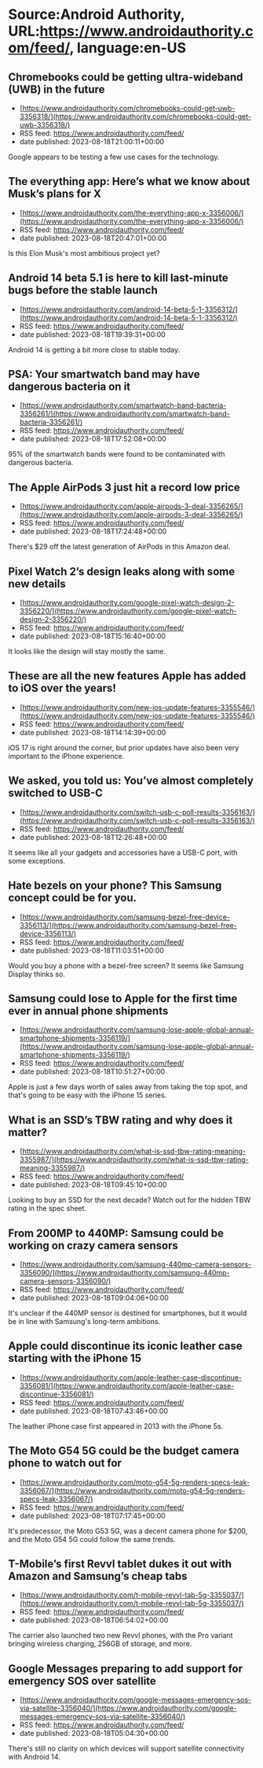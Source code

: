 # Source:Android Authority, URL:https://www.androidauthority.com/feed/, language:en-US

## Chromebooks could be getting ultra-wideband (UWB) in the future
 - [https://www.androidauthority.com/chromebooks-could-get-uwb-3356318/](https://www.androidauthority.com/chromebooks-could-get-uwb-3356318/)
 - RSS feed: https://www.androidauthority.com/feed/
 - date published: 2023-08-18T21:00:11+00:00

Google appears to be testing a few use cases for the technology.

## The everything app: Here’s what we know about Musk’s plans for X
 - [https://www.androidauthority.com/the-everything-app-x-3356006/](https://www.androidauthority.com/the-everything-app-x-3356006/)
 - RSS feed: https://www.androidauthority.com/feed/
 - date published: 2023-08-18T20:47:01+00:00

Is this Elon Musk's most ambitious project yet?

## Android 14 beta 5.1 is here to kill last-minute bugs before the stable launch
 - [https://www.androidauthority.com/android-14-beta-5-1-3356312/](https://www.androidauthority.com/android-14-beta-5-1-3356312/)
 - RSS feed: https://www.androidauthority.com/feed/
 - date published: 2023-08-18T19:39:31+00:00

Android 14 is getting a bit more close to stable today.

## PSA: Your smartwatch band may have dangerous bacteria on it
 - [https://www.androidauthority.com/smartwatch-band-bacteria-3356261/](https://www.androidauthority.com/smartwatch-band-bacteria-3356261/)
 - RSS feed: https://www.androidauthority.com/feed/
 - date published: 2023-08-18T17:52:08+00:00

95% of the smartwatch bands were found to be contaminated with dangerous bacteria.

## The Apple AirPods 3 just hit a record low price
 - [https://www.androidauthority.com/apple-airpods-3-deal-3356265/](https://www.androidauthority.com/apple-airpods-3-deal-3356265/)
 - RSS feed: https://www.androidauthority.com/feed/
 - date published: 2023-08-18T17:24:48+00:00

There's $29 off the latest generation of AirPods in this Amazon deal.

## Pixel Watch 2’s design leaks along with some new details
 - [https://www.androidauthority.com/google-pixel-watch-design-2-3356220/](https://www.androidauthority.com/google-pixel-watch-design-2-3356220/)
 - RSS feed: https://www.androidauthority.com/feed/
 - date published: 2023-08-18T15:16:40+00:00

It looks like the design will stay mostly the same.

## These are all the new features Apple has added to iOS over the years!
 - [https://www.androidauthority.com/new-ios-update-features-3355546/](https://www.androidauthority.com/new-ios-update-features-3355546/)
 - RSS feed: https://www.androidauthority.com/feed/
 - date published: 2023-08-18T14:14:39+00:00

iOS 17 is right around the corner, but prior updates have also been very important to the iPhone experience.

## We asked, you told us: You’ve almost completely switched to USB-C
 - [https://www.androidauthority.com/switch-usb-c-poll-results-3356163/](https://www.androidauthority.com/switch-usb-c-poll-results-3356163/)
 - RSS feed: https://www.androidauthority.com/feed/
 - date published: 2023-08-18T12:26:48+00:00

It seems like all your gadgets and accessories have a USB-C port, with some exceptions.

## Hate bezels on your phone? This Samsung concept could be for you.
 - [https://www.androidauthority.com/samsung-bezel-free-device-3356113/](https://www.androidauthority.com/samsung-bezel-free-device-3356113/)
 - RSS feed: https://www.androidauthority.com/feed/
 - date published: 2023-08-18T11:03:51+00:00

Would you buy a phone with a bezel-free screen? It seems like Samsung Display thinks so.

## Samsung could lose to Apple for the first time ever in annual phone shipments
 - [https://www.androidauthority.com/samsung-lose-apple-global-annual-smartphone-shipments-3356119/](https://www.androidauthority.com/samsung-lose-apple-global-annual-smartphone-shipments-3356119/)
 - RSS feed: https://www.androidauthority.com/feed/
 - date published: 2023-08-18T10:51:27+00:00

Apple is just a few days worth of sales away from taking the top spot, and that's going to be easy with the iPhone 15 series.

## What is an SSD’s TBW rating and why does it matter?
 - [https://www.androidauthority.com/what-is-ssd-tbw-rating-meaning-3355987/](https://www.androidauthority.com/what-is-ssd-tbw-rating-meaning-3355987/)
 - RSS feed: https://www.androidauthority.com/feed/
 - date published: 2023-08-18T09:45:10+00:00

Looking to buy an SSD for the next decade? Watch out for the hidden TBW rating in the spec sheet.

## From 200MP to 440MP: Samsung could be working on crazy camera sensors
 - [https://www.androidauthority.com/samsung-440mp-camera-sensors-3356090/](https://www.androidauthority.com/samsung-440mp-camera-sensors-3356090/)
 - RSS feed: https://www.androidauthority.com/feed/
 - date published: 2023-08-18T09:04:06+00:00

It's unclear if the 440MP sensor is destined for smartphones, but it would be in line with Samsung's long-term ambitions.

## Apple could discontinue its iconic leather case starting with the iPhone 15
 - [https://www.androidauthority.com/apple-leather-case-discontinue-3356081/](https://www.androidauthority.com/apple-leather-case-discontinue-3356081/)
 - RSS feed: https://www.androidauthority.com/feed/
 - date published: 2023-08-18T07:43:46+00:00

The leather iPhone case first appeared in 2013 with the iPhone 5s.

## The Moto G54 5G could be the budget camera phone to watch out for
 - [https://www.androidauthority.com/moto-g54-5g-renders-specs-leak-3356067/](https://www.androidauthority.com/moto-g54-5g-renders-specs-leak-3356067/)
 - RSS feed: https://www.androidauthority.com/feed/
 - date published: 2023-08-18T07:17:45+00:00

It's predecessor, the Moto G53 5G, was a decent camera phone for $200, and the Moto G54 5G could follow the same trends.

## T-Mobile’s first Revvl tablet dukes it out with Amazon and Samsung’s cheap tabs
 - [https://www.androidauthority.com/t-mobile-revvl-tab-5g-3355037/](https://www.androidauthority.com/t-mobile-revvl-tab-5g-3355037/)
 - RSS feed: https://www.androidauthority.com/feed/
 - date published: 2023-08-18T06:54:02+00:00

The carrier also launched two new Revvl phones, with the Pro variant bringing wireless charging, 256GB of storage, and more.

## Google Messages preparing to add support for emergency SOS over satellite
 - [https://www.androidauthority.com/google-messages-emergency-sos-via-satellite-3356040/](https://www.androidauthority.com/google-messages-emergency-sos-via-satellite-3356040/)
 - RSS feed: https://www.androidauthority.com/feed/
 - date published: 2023-08-18T05:04:30+00:00

There's still no clarity on which devices will support satellite connectivity with Android 14.

